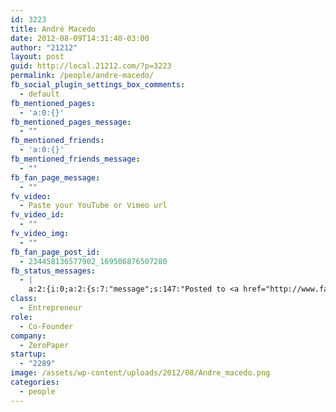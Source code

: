 ```yaml
---
id: 3223
title: André Macedo
date: 2012-08-09T14:31:40-03:00
author: "21212"
layout: post
guid: http://local.21212.com/?p=3223
permalink: /people/andre-macedo/
fb_social_plugin_settings_box_comments:
  - default
fb_mentioned_pages:
  - 'a:0:{}'
fb_mentioned_pages_message:
  - ""
fb_mentioned_friends:
  - 'a:0:{}'
fb_mentioned_friends_message:
  - ""
fb_fan_page_message:
  - ""
fv_video:
  - Paste your YouTube or Vimeo url
fv_video_id:
  - ""
fv_video_img:
  - ""
fb_fan_page_post_id:
  - 234458136577902_169506876507280
fb_status_messages:
  - |
    a:2:{i:0;a:2:{s:7:"message";s:147:"Posted to <a href="http://www.facebook.com/234458136577902/posts/169506876507280" target="_blank">21212 Digital Accelerator's Facebook Timeline</a>";s:5:"error";s:0:"";}i:1;a:2:{s:7:"message";s:289:"Failed posting to your Facebook Timeline. Error: {"message":"Object at URL 'http://local.21212.com/people/andre-macedo/' of type 'article' is invalid because it specifies multiple 'og:url' values: http://local.21212.com/people/andre-macedo/, http://local.21212.com/people/andre-macedo/.","type":"Exception"}";s:5:"error";s:1:"1";}}
class:
  - Entrepreneur
role:
  - Co-Founder
company:
  - ZeroPaper
startup:
  - "2289"
image: /assets/wp-content/uploads/2012/08/Andre_macedo.png
categories:
  - people
---
```

